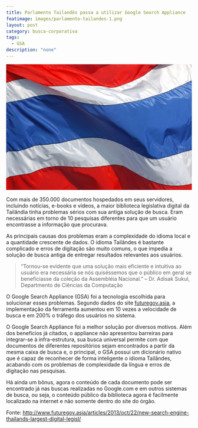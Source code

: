 ```yaml
---
title: Parlamento Tailandês passa a utilizar Google Search Appliance
featimage: images/parlamento-tailandes-1.png
layout: post
category: busca-corporativa
tags: 
  - GSA
description: "none"
---
```


![Bandeira da Tailândia](/images/parlamento-tailandes-2.jpg)

Com mais de 350.000 documentos hospedados em seus servidores, incluindo notícias, e-books e vídeos, a maior biblioteca legislativa digital da Tailândia tinha problemas sérios com sua antiga solução de busca. Eram necessárias em torno de 10 pesquisas diferentes para que um usuário encontrasse a informação que procurava.

As principais causas dos problemas eram a complexidade do idioma local e a quantidade crescente de dados. O idioma Tailândes é bastante complicado e erros de digitação são muito comuns, o que impedia a solução de busca antiga de entregar resultados relevantes aos usuários.

>“Tornou-se evidente que uma solução mais eficiente e intuitiva ao usuário era necessária se nós quiséssemos que o público em geral se beneficiasse da coleção da Assembléia Nacional.” – Dr. Adisak Sukul, Departmento de Ciências da Computação

O Google Search Appliance (GSA) foi a tecnologia escolhida para solucionar esses problemas. Segundo dados do site [futuregov.asia](http://www.futuregov.asia/articles/2013/oct/22/new-search-engine-thailands-largest-digital-legisl/), a implementação da ferramenta aumentou em 10 vezes a velocidade de busca e em 200% o tráfego dos usuários no sistema.

O Google Search Appliance foi a melhor solução por diversos motivos. Além dos benefícios já citados, o appliance não apresentou barreiras para integrar-se à infra-estrutura, sua busca universal permite com que documentos de diferentes repositórios sejam encontrados a partir da mesma caixa de busca e, o principal, o GSA possui um dicionário nativo que é capaz de reconhecer de forma inteligente o idioma Tailândes, acabando com os problemas de complexidade da língua e erros de digitação nas pesquisas.

Há ainda um bônus, agora o conteúdo de cada documento pode ser encontrado já nas buscas realizadas no Google.com e em outros sistemas de busca, ou seja, o conteúdo público da biblioteca agora é facilmente localizado na internet e não somente dentro do site do órgão.

Fonte: http://www.futuregov.asia/articles/2013/oct/22/new-search-engine-thailands-largest-digital-legisl/